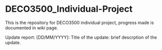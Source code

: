 # DECO3500_Individual-Project
This is the repository for DECO3500 individual project, progress made is documented in wiki page.

Update report:
[DD/MM/YYYY]: Title of the update: brief descrption of the update.
